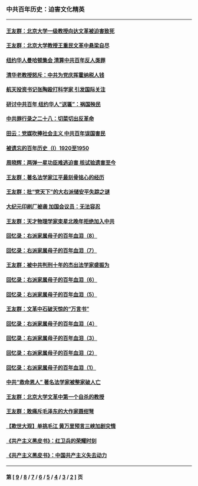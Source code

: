 ### 中共百年历史：迫害文化精英
---
#### [王友群：北京大学一级教授向达文革被迫害致死](../../pages/nf1176111/n13150966.md?08300430) 
#### [王友群：北京大学教授王重民文革中悬梁自尽](../../pages/nf1176111/n13084645.md?08300430) 
#### [纽约华人曼哈顿集会 清算中共百年反人类罪](../../pages/nf1176111/n13084157.md?08300430) 
#### [清华老教授怒斥：中共为党庆挥霍纳税人钱](../../pages/nf1176111/n13071430.md?08300430) 
#### [航天投资书记张陶殴打科学家 引发国际关注](../../pages/nf1176111/n13069132.md?08300430) 
#### [研讨中共百年 纽约华人“送匾”：祸国殃民](../../pages/nf1176111/n13057367.md?08300430) 
#### [中共罪行录之二十八：切菜切出反革命](../../pages/nf1176111/n13030600.md?08300430) 
#### [田云：党媒吹捧社会主义 中共百年误国害民](../../pages/nf1176111/n13006682.md?08300430) 
#### [被遗忘的百年历史（I）1920至1950](../../pages/nf1176111/n12986411.md?08300430) 
#### [周晓辉：两弹一星功臣难逃迫害 核试验遗害至今](../../pages/nf1176111/n12974997.md?08300430) 
#### [王友群：著名法学家江平最刻骨铭心的经历](../../pages/nf1176111/n12970787.md?08300430) 
#### [王友群：批“党天下”的大右派储安平失踪之谜](../../pages/nf1176111/n12954229.md?08300430) 
#### [大纪元印刷厂被袭 加国会议员：无法容忍](../../pages/nf1176111/n12883028.md?08300430) 
#### [王友群：天才物理学家束星北晚年拒绝加入中共](../../pages/nf1176111/n12792913.md?08300430) 
#### [回忆录：右派家属母子的百年血泪（8）](../../pages/nf1176111/n12706196.md?08300430) 
#### [回忆录：右派家属母子的百年血泪（7）](../../pages/nf1176111/n12706191.md?08300430) 
#### [王友群：被中共判刑十年的杰出法学家盛振为](../../pages/nf1176111/n12706141.md?08300430) 
#### [回忆录：右派家属母子的百年血泪（6）](../../pages/nf1176111/n12698863.md?08300430) 
#### [回忆录：右派家属母子的百年血泪（5）](../../pages/nf1176111/n12692515.md?08300430) 
#### [王友群：文革中石破天惊的“万言书”](../../pages/nf1176111/n12690994.md?08300430) 
#### [回忆录：右派家属母子的百年血泪（4）](../../pages/nf1176111/n12686410.md?08300430) 
#### [回忆录：右派家属母子的百年血泪（3）](../../pages/nf1176111/n12683820.md?08300430) 
#### [回忆录：右派家属母子的百年血泪（2）](../../pages/nf1176111/n12679738.md?08300430) 
#### [回忆录：右派家属母子的百年血泪（1）](../../pages/nf1176111/n12678112.md?08300430) 
#### [中共“救命恩人” 著名法学家被整家破人亡](../../pages/nf1176111/n12658168.md?08300430) 
#### [王友群：北京大学文革中第一个自杀的教授](../../pages/nf1176111/n12632697.md?08300430) 
#### [王友群：敢痛斥毛泽东的大作家聂绀弩](../../pages/nf1176111/n12384788.md?08300430) 
#### [【欺世大观】单挑毛江 黄万里预言三峡加剧灾情](../../pages/nf1176111/n12357101.md?08300430) 
#### [《共产主义黑皮书》：红卫兵的荣耀时刻](../../pages/nf1176111/n12190329.md?08300430) 
#### [《共产主义黑皮书》：中国共产主义失去动力](../../pages/nf1176111/n12168749.md?08300430) 

---
#### 第 [ [9](./9.md?08300430) / [8](./8.md?08300430) / [7](./7.md?08300430) / [6](./6.md?08300430) / [5](./5.md?08300430) / [4](./4.md?08300430) / [3](./3.md?08300430) / [2](./2.md?08300430) ] 页
